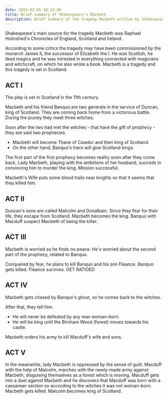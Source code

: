 ```yaml
---
date: 2022-02-05 10:13:00
title: Brief summary of Shakespeare's Macbeth
description: Brief summary of the tragedy Macbeth written by Shakespeare. Players and setting explained, every act in the plot written in a few lines.
---
```


Shakespeare's main source for the tragedy Macbeth was Raphael Holinshed's Chronicles of England, Scotland and Ireland.

According to some critics the tragedy may have been commissioned by the monarch James II, the successor of Elizabeth the I. He was Scottish, he liked magics and he was intrested in everything connected with magicians and witchcraft, on which he also wrote a book. Macbeth is a tragedy and this tragedy is set in Scotland.

## ACT I

The play is set in Scotland in the 11th century. 

Macbeth and his friend Banquo are two generals in the service of Duncan, king of Scotland. They are coming back home from a victorious battle. During the jouney they meet three witches.

Soon after the two had met the witches - that have the gift of prophecy - they are said two prophecies.

- Macbeth will become Thane of Cawdor and then king of Scotland. 
- On the other hand, Banquo's hiers will give Scotland kings.

The first part of the first prophecy becomes reality soon after they come back. 
Lady Macbeth, playing with the ambitions of her husband, succeds in convincing him to murder the king. Mission successful.

Macbeth's Wife puts some blood trails near knights so that it seems that they killed him.

## ACT II

Duncan's sons are called Malcolm and Donalbain.
Since they fear for their life, they escape from Scotland. Macbeth becomes the king.
Banquo with Macduff suspect Macbeth of being the killer.


## ACT III

Macbeth is worried so he finds no peace. 
He's worried about the second part of the prophecy, related to Banquo.

Conquered by fear, he plans to kill Banquo and his son Fleance.
Banquo gets killed. Fleance survives. GET RATIOED

## ACT IV

Macbeth gets chased by Banquo's ghost, so he comes back to the witches. 

After that, they tell him:
- He will never be defeated by any man woman-born.
- He will be king until the Birnham Wood (forest) moves towards his castle.

Macbeth orders his army to kill Macduff's wife and sons.

## ACT V

In the meanwhile, lady Macbeth is oppressed by the sense of guilt. 
Macduff with the help of Malcolm, marches with the newly-made army against Macbeth, disguising themselves as a forest which is moving.
Macduff gets into a duel against Macbeth and he discovers that Macduff was born with a caesarean section so according to the witches it was not woman-born. Macbeth gets killed. Malcolm becomes king of Scotland.
